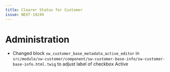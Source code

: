 ```yaml
---
title: Clearer Status for Customer
issue: NEXT-19249   
---
```

# Administration
* Changed block `sw_customer_base_metadata_active_editor` in `src/module/sw-customer/component/sw-customer-base-info/sw-customer-base-info.html.twig` to adjust label of checkbox Active
